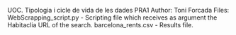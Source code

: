 UOC. Tipologia i cicle de vida de les dades PRA1
Author: Toni Forcada
Files:
 WebScrapping_script.py - Scripting file which receives as argument the Habitaclia URL of the search.
 barcelona_rents.csv - Results file.
